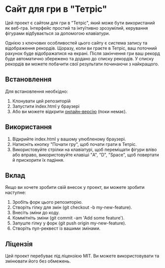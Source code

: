 # Сайт для гри в "Тетріс"

Цей проект є сайтом для гри в "Тетріс", який може бути використаний як веб-гра.
Інтерфейс простий та інтуїтивно зрозумілий, керування фігурами відбувається за допомогою клавіатури.

Однією з ключових особливостей цього сайту є система запису та відображення рекордів. Щоразу, коли ви граєте в Тетріс, ваш поточний рахунок буде відображатися на екрані. Після закінчення гри ваш рекорд буде автоматично збережено та додано до списку рекордів. У списку рекордів ви можете побачити свої результати починаючи з найкращого.

## Встановлення
Для встановлення необхідно:

1. Клонувати цей репозиторій
2. Запустити index.html у браузері
3. Або ви можете відкрити [онлайн-версію](https://github.com/Artem-Lupaschenko/IPZ-Coursework-) (поки немає).

## Використання
1. Відкрийте index.html у вашому улюбленому браузері.
2. Натисніть кнопку "Почати гру", щоб почати грати в Тетріс.
3. Використовуйте стрілки на клавіатурі, щоб переміщати фігури вліво або вправо, використовуйте клавіші "A", "D", "Space", щоб повертати й прискорити їх падіння.
## Вклад
Якщо ви хочете зробити свій внесок у проект, ви можете зробити наступне:

1. Зробіть форк цього репозиторію.
2. Створіть гілку для змін (git checkout -b my-new-feature).
3. Внесіть зміни до коду.
4. Коммітніть зміни (git commit -am 'Add some feature').
5. Запуште гілку у форк (git push origin my-new-feature).
6. Створіть пул-реквест із вашими змінами.
## Ліцензія
Цей проект перебуває під ліцензією MIT. Ви можете використовувати та змінювати його без обмежень.